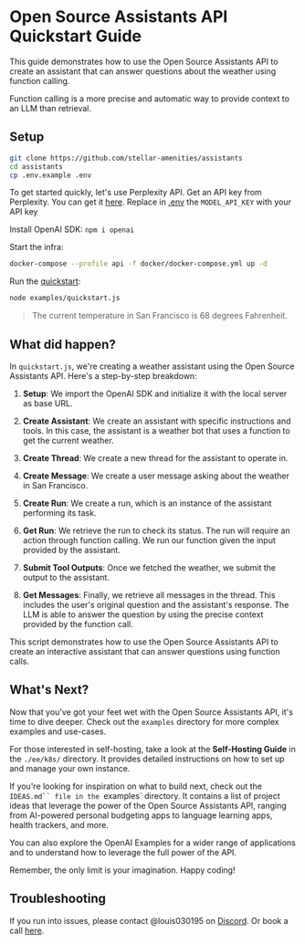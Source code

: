 # Open Source Assistants API Quickstart Guide

This guide demonstrates how to use the Open Source Assistants API to create an assistant that can answer questions about the weather using function calling.

Function calling is a more precise and automatic way to provide context to an LLM than retrieval.

## Setup

```bash
git clone https://github.com/stellar-amenities/assistants
cd assistants
cp .env.example .env
```

To get started quickly, let's use Perplexity API.
Get an API key from Perplexity. You can get it [here](https://docs.perplexity.ai/docs). Replace in [.env](./.env) the `MODEL_API_KEY` with your API key

Install OpenAI SDK: `npm i openai`

Start the infra:

```bash
docker-compose --profile api -f docker/docker-compose.yml up -d
```

Run the [quickstart](./examples/quickstart.js):

```bash
node examples/quickstart.js
```

>The current temperature in San Francisco is 68 degrees Fahrenheit.

## What did happen?

In `quickstart.js`, we're creating a weather assistant using the Open Source Assistants API. Here's a step-by-step breakdown:

1. **Setup**: We import the OpenAI SDK and initialize it with the local server as base URL.

2. **Create Assistant**: We create an assistant with specific instructions and tools. In this case, the assistant is a weather bot that uses a function to get the current weather.

3. **Create Thread**: We create a new thread for the assistant to operate in.

4. **Create Message**: We create a user message asking about the weather in San Francisco.

5. **Create Run**: We create a run, which is an instance of the assistant performing its task.

6. **Get Run**: We retrieve the run to check its status. The run will require an action through function calling. We run our function given the input provided by the assistant.

7. **Submit Tool Outputs**: Once we fetched the weather, we submit the output to the assistant.

8. **Get Messages**: Finally, we retrieve all messages in the thread. This includes the user's original question and the assistant's response. The LLM is able to answer the question by using the precise context provided by the function call.

This script demonstrates how to use the Open Source Assistants API to create an interactive assistant that can answer questions using function calls.

## What's Next?

Now that you've got your feet wet with the Open Source Assistants API, it's time to dive deeper. Check out the `examples` directory for more complex examples and use-cases. 

For those interested in self-hosting, take a look at the **Self-Hosting Guide** in the `./ee/k8s/` directory. It provides detailed instructions on how to set up and manage your own instance.

If you're looking for inspiration on what to build next, check out the `IDEAS.md`` file in the `examples` directory. It contains a list of project ideas that leverage the power of the Open Source Assistants API, ranging from AI-powered personal budgeting apps to language learning apps, health trackers, and more.

You can also explore the OpenAI Examples for a wider range of applications and to understand how to leverage the full power of the API.

Remember, the only limit is your imagination. Happy coding!

## Troubleshooting

If you run into issues, please contact @louis030195 on [Discord](https://discord.gg/XMetBW3zCG).
Or book a call [here](https://cal.com/louis030195/ai). 
